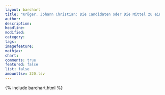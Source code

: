 ```yaml
---
layout: barchart
title: "Krüger, Johann Christian: Die Candidaten oder Die Mittel zu einem Amte zu gelangen (1747)"
author:
description:
headline:
modified:
category:
tags:
imagefeature: 
mathjax: 
chart: 
comments: true
featured: false
list: false
amounttsv: 320.tsv
---
```

{% include barchart.html %}
